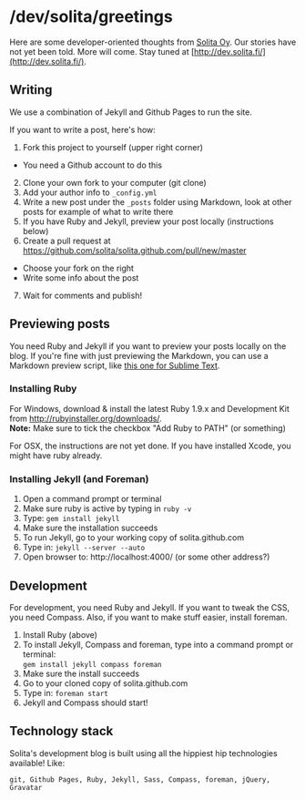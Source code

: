 # /dev/solita/greetings

Here are some developer-oriented thoughts from [Solita Oy](http://www.solita.fi/). Our stories have not yet been told. More will come. Stay tuned at [http://dev.solita.fi/](http://dev.solita.fi/).

## Writing

We use a combination of Jekyll and Github Pages to run the site.

If you want to write a post, here's how:

1. Fork this project to yourself (upper right corner)
  - You need a Github account to do this
2. Clone your own fork to your computer (git clone)
3. Add your author info to `_config.yml`
4. Write a new post under the `_posts` folder using Markdown, look at other posts for example of what to write there
5. If you have Ruby and Jekyll, preview your post locally (instructions below)
6. Create a pull request at https://github.com/solita/solita.github.com/pull/new/master
  - Choose your fork on the right
  - Write some info about the post
7. Wait for comments and publish!


## Previewing posts

You need Ruby and Jekyll if you want to preview your posts locally on the blog. If you're fine with just previewing the Markdown, you can use a Markdown preview script, like [this one for Sublime Text](https://github.com/revolunet/sublimetext-markdown-preview).

### Installing Ruby

For Windows, download & install the latest Ruby 1.9.x and Development Kit from http://rubyinstaller.org/downloads/.  
**Note:** Make sure to tick the checkbox "Add Ruby to PATH" (or something)

For OSX, the instructions are not yet done. If you have installed Xcode, you might have ruby already.

### Installing Jekyll (and Foreman)

1. Open a command prompt or terminal
2. Make sure ruby is active by typing in `ruby -v`
3. Type: `gem install jekyll`
4. Make sure the installation succeeds
5. To run Jekyll, go to your working copy of solita.github.com
6. Type in: `jekyll --server --auto`
7. Open browser to: http://localhost:4000/ (or some other address?)


## Development

For development, you need Ruby and Jekyll. If you want to tweak the CSS, you need Compass. Also, if you want to make stuff easier, install foreman.

1. Install Ruby (above)
2. To install Jekyll, Compass and foreman, type into a command prompt or terminal:  
`gem install jekyll compass foreman`
3. Make sure the install succeeds
4. Go to your cloned copy of solita.github.com
5. Type in: `foreman start`
6. Jekyll and Compass should start!

## Technology stack

Solita's development blog is built using all the hippiest hip technologies available! Like:

    git, Github Pages, Ruby, Jekyll, Sass, Compass, foreman, jQuery, Gravatar
